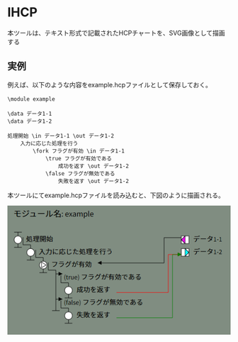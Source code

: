 # IHCP

本ツールは、テキスト形式で記載されたHCPチャートを、SVG画像として描画する

## 実例

例えば、以下のような内容をexample.hcpファイルとして保存しておく。

```
\module example

\data データ1-1
\data データ1-2

処理開始 \in データ1-1 \out データ1-2
    入力に応じた処理を行う
        \fork フラグが有効 \in データ1-1
            \true フラグが有効である
                成功を返す \out データ1-2
            \false フラグが無効である
                失敗を返す \out データ1-2
```

本ツールにてexample.hcpファイルを読み込むと、下図のように描画される。

![実例](./docs/images/example.png)
